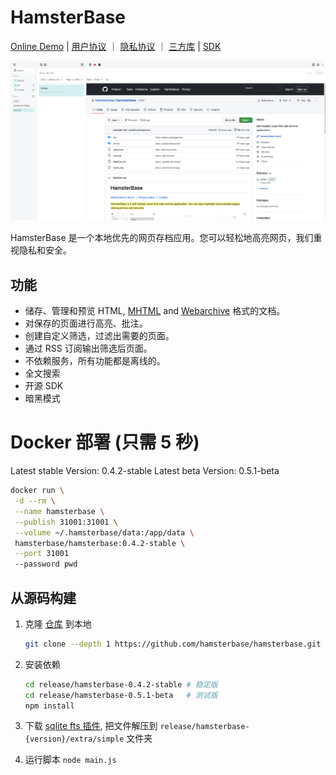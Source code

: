 # HamsterBase

[Online Demo](https://hamsterbase.onrender.com) | [用户协议](https://hamsterbase.com/zh/docs/legal/eula/000.html) ｜ [隐私协议](https://hamsterbase.com/zh/docs/legal/privacy/000.html) ｜ [三方库](https://hamsterbase.com/zh/docs/legal/credits.html) | [SDK](https://www.npmjs.com/package/@hamsterbase/sdk)

![](https://raw.githubusercontent.com/hamsterbase/hamsterbase/main/home.png)

HamsterBase 是一个本地优先的网页存档应用。您可以轻松地高亮网页，我们重视隐私和安全。

## 功能

- 储存、管理和预览 HTML, [MHTML](https://en.wikipedia.org/wiki/MHTML) and [Webarchive](https://en.wikipedia.org/wiki/Webarchive) 格式的文档。
- 对保存的页面进行高亮、批注。
- 创建自定义筛选，过滤出需要的页面。
- 通过 RSS 订阅输出筛选后页面。
- 不依赖服务，所有功能都是离线的。
- 全文搜索
- 开源 SDK
- 暗黑模式

# Docker 部署 (只需 5 秒)

Latest stable Version: 0.4.2-stable Latest beta Version: 0.5.1-beta

```bash
docker run \
 -d --rm \
 --name hamsterbase \
 --publish 31001:31001 \
 --volume ~/.hamsterbase/data:/app/data \
 hamsterbase/hamsterbase:0.4.2-stable \
 --port 31001
 --password pwd
```

## 从源码构建

1. 克隆 [仓库](https://github.com/hamsterbase/hamsterbase) 到本地

   ```bash
   git clone --depth 1 https://github.com/hamsterbase/hamsterbase.git
   ```

2. 安装依赖

   ```bash
   cd release/hamsterbase-0.4.2-stable # 稳定版
   cd release/hamsterbase-0.5.1-beta   # 测试版
   npm install
   ```

3. 下载 [sqlite fts 插件](https://github.com/wangfenjin/simple/releases), 把文件解压到 `release/hamsterbase-{version}/extra/simple` 文件夹
4. 运行脚本 `node main.js`

